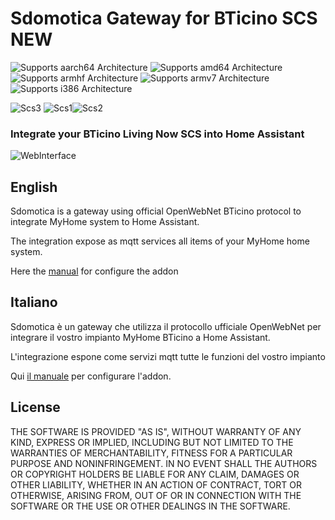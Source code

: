 # Sdomotica Gateway for BTicino SCS NEW

![Supports aarch64 Architecture][aarch64-shield] ![Supports amd64 Architecture][amd64-shield] ![Supports armhf Architecture][armhf-shield] ![Supports armv7 Architecture][armv7-shield] ![Supports i386 Architecture][i386-shield]

![Scs3][scs3]
![Scs1][scs1]![Scs2][scs2]


### Integrate your BTicino Living Now SCS into Home Assistant

![WebInterface][webinterface]

## English
Sdomotica is a gateway using official OpenWebNet BTicino protocol to integrate MyHome
system to Home Assistant.

The integration expose as mqtt services all items of your MyHome home system.

Here the [manual][manuale] for configure the addon

## Italiano
Sdomotica è un gateway che utilizza il protocollo ufficiale OpenWebNet per integrare
il vostro impianto MyHome BTicino a Home Assistant.

L'integrazione espone come servizi mqtt tutte le funzioni del vostro impianto

Qui [il manuale][manuale] per configurare l'addon.


## License

THE SOFTWARE IS PROVIDED "AS IS", WITHOUT WARRANTY OF ANY KIND, EXPRESS OR
IMPLIED, INCLUDING BUT NOT LIMITED TO THE WARRANTIES OF MERCHANTABILITY,
FITNESS FOR A PARTICULAR PURPOSE AND NONINFRINGEMENT. IN NO EVENT SHALL THE
AUTHORS OR COPYRIGHT HOLDERS BE LIABLE FOR ANY CLAIM, DAMAGES OR OTHER
LIABILITY, WHETHER IN AN ACTION OF CONTRACT, TORT OR OTHERWISE, ARISING FROM,
OUT OF OR IN CONNECTION WITH THE SOFTWARE OR THE USE OR OTHER DEALINGS IN THE
SOFTWARE.

[aarch64-shield]: https://img.shields.io/badge/aarch64-yes-green.svg
[amd64-shield]: https://img.shields.io/badge/amd64-no-green.svg
[armhf-shield]: https://img.shields.io/badge/armhf-yes-green.svg
[armv7-shield]: https://img.shields.io/badge/armv7-yes-green.svg
[i386-shield]: https://img.shields.io/badge/i386-no-green.svg
[manuale]: http://www.sdomotica.com/gateway2/Addon_Sdomotica_BTicino_2.pdf
[webinterface]: http://www.sdomotica.com/gateway2/scswebinterface.png
[scs1]: http://www.sdomotica.com/gateway2/scs1.png
[scs2]: http://www.sdomotica.com/gateway2/scs2.png
[scs3]: http://www.sdomotica.com/gateway2/scs3.png